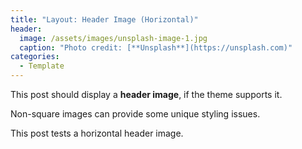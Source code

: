 ```yaml
---
title: "Layout: Header Image (Horizontal)"
header:
  image: /assets/images/unsplash-image-1.jpg
  caption: "Photo credit: [**Unsplash**](https://unsplash.com)"
categories:
  - Template
---
```


This post should display a **header image**, if the theme supports it.

Non-square images can provide some unique styling issues.

This post tests a horizontal header image.
